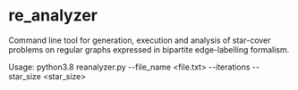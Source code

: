 # re_analyzer
Command line tool for generation, execution and analysis of star-cover problems on regular graphs expressed in bipartite edge-labelling formalism.


Usage: 
python3.8 reanalyzer.py --file_name <file.txt> --iterations <iterations> --star_size <star_size>

